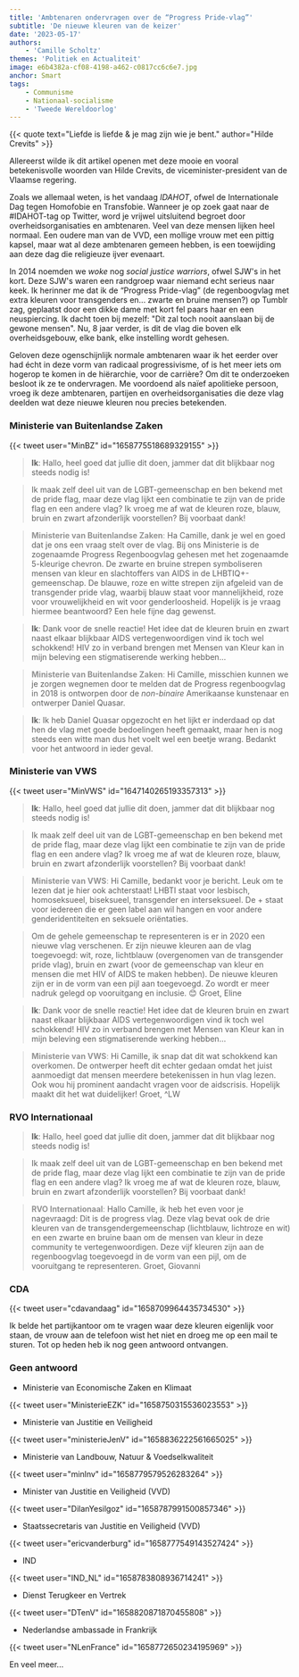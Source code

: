 ```yaml
---
title: 'Ambtenaren ondervragen over de “Progress Pride-vlag”'
subtitle: 'De nieuwe kleuren van de keizer'
date: '2023-05-17'
authors:
    - 'Camille Scholtz'
themes: 'Politiek en Actualiteit'
image: e6b4382a-cf08-4198-a462-c0817cc6c6e7.jpg
anchor: Smart
tags:
    - Communisme
    - Nationaal-socialisme
    - 'Tweede Wereldoorlog'
---
```


{{< quote text="Liefde is liefde & je mag zijn wie je bent." author="Hilde Crevits" >}}

Allereerst wilde ik dit artikel openen met deze mooie en vooral betekenisvolle woorden van Hilde Crevits, de viceminister-president van de Vlaamse regering.

Zoals we allemaal weten, is het vandaag *IDAHOT*, ofwel de Internationale Dag tegen Homofobie en Transfobie. Wanneer je op zoek gaat naar de #IDAHOT-tag op Twitter, word je vrijwel uitsluitend begroet door overheidsorganisaties en ambtenaren. Veel van deze mensen lijken heel normaal. Een oudere man van de VVD, een mollige vrouw met een pittig kapsel, maar wat al deze ambtenaren gemeen hebben, is een toewijding aan deze dag die religieuze ijver evenaart.

In 2014 noemden we *woke* nog *social justice warriors*, ofwel SJW's in het kort. Deze SJW's waren een randgroep waar niemand echt serieus naar keek. Ik herinner me dat ik de “Progress Pride-vlag” (de regenboogvlag met extra kleuren voor transgenders en... zwarte en bruine mensen?) op Tumblr zag, geplaatst door een dikke dame met kort fel paars haar en een neuspiercing. Ik dacht toen bij mezelf: "Dit zal toch nooit aanslaan bij de gewone mensen". Nu, 8 jaar verder, is dit de vlag die boven elk overheidsgebouw, elke bank, elke instelling wordt gehesen.

Geloven deze ogenschijnlijk normale ambtenaren waar ik het eerder over had écht in deze vorm van radicaal progressivisme, of is het meer iets om hogerop te komen in de hiërarchie, voor de carrière? Om dit te onderzoeken besloot ik ze te ondervragen. Me voordoend als naïef apolitieke persoon, vroeg ik deze ambtenaren, partijen en overheidsorganisaties die deze vlag deelden wat deze nieuwe kleuren nou precies betekenden.


### Ministerie van Buitenlandse Zaken

{{< tweet user="MinBZ" id="1658775518689329155" >}}

> <span style="color: var(--accent-color);">**Ik**:</span> Hallo, heel goed dat jullie dit doen, jammer dat dit blijkbaar nog steeds nodig is!

> Ik maak zelf deel uit van de LGBT-gemeenschap en ben bekend met de pride flag, maar deze vlag lijkt een combinatie te zijn van de pride flag en een andere vlag? Ik vroeg me af wat de kleuren roze, blauw, bruin en zwart afzonderlijk voorstellen? Bij voorbaat dank!

> <span style="color: var(--accent-color); filter: invert(0.8);">**Ministerie van Buitenlandse Zaken**:</span> Ha Camille, dank je wel en goed dat je ons een vraag stelt over de vlag. Bij ons Ministerie is de zogenaamde Progress Regenboogvlag gehesen met het zogenaamde 5-kleurige chevron. De zwarte en bruine strepen symboliseren mensen van kleur en slachtoffers van AIDS in de LHBTIQ+-gemeenschap. De blauwe, roze en witte strepen zijn afgeleid van de transgender pride vlag, waarbij blauw staat voor mannelijkheid, roze voor vrouwelijkheid en wit voor genderloosheid. Hopelijk is je vraag hiermee beantwoord? Een hele fijne dag gewenst.

> <span style="color: var(--accent-color);">**Ik**:</span> Dank voor de snelle reactie! Het idee dat de kleuren bruin en zwart naast elkaar blijkbaar AIDS vertegenwoordigen vind ik toch wel schokkend! HIV zo in verband brengen met Mensen van Kleur kan in mijn beleving een stigmatiserende werking hebben...

> <span style="color: var(--accent-color); filter: invert(0.8);">**Ministerie van Buitenlandse Zaken**:</span> Hi Camille, misschien kunnen we je zorgen wegnemen door te melden dat de Progress regenboogvlag in 2018 is ontworpen door de *non-binaire* Amerikaanse kunstenaar en ontwerper Daniel Quasar.

> <span style="color: var(--accent-color);">**Ik**:</span> Ik heb Daniel Quasar opgezocht en het lijkt er inderdaad op dat hen de vlag met goede bedoelingen heeft gemaakt, maar hen is nog steeds een witte man dus het voelt wel een beetje wrang. Bedankt voor het antwoord in ieder geval.


### Ministerie van VWS

{{< tweet user="MinVWS" id="1647140265193357313" >}}

> <span style="color: var(--accent-color);">**Ik**:</span> Hallo, heel goed dat jullie dit doen, jammer dat dit blijkbaar nog steeds nodig is!

> Ik maak zelf deel uit van de LGBT-gemeenschap en ben bekend met de pride flag, maar deze vlag lijkt een combinatie te zijn van de pride flag en een andere vlag? Ik vroeg me af wat de kleuren roze, blauw, bruin en zwart afzonderlijk voorstellen? Bij voorbaat dank!

> <span style="color: var(--accent-color); filter: invert(0.8);">**Ministerie van VWS**:</span> Hi Camille, bedankt voor je bericht. Leuk om te lezen dat je hier ook achterstaat! LHBTI staat voor lesbisch, homoseksueel, biseksueel, transgender en interseksueel. De + staat voor iedereen die er geen label aan wil hangen en voor andere genderidentiteiten en seksuele oriëntaties.

> Om de gehele gemeenschap te representeren is er in 2020 een nieuwe vlag verschenen. Er zijn nieuwe kleuren aan de vlag toegevoegd: wit, roze, lichtblauw (overgenomen van de transgender pride vlag), bruin en zwart (voor de gemeenschap van kleur en mensen die met HIV of AIDS te maken hebben). De nieuwe kleuren zijn er in de vorm van een pijl aan toegevoegd. Zo wordt er meer nadruk gelegd op vooruitgang en inclusie. 😊 Groet, Eline

> <span style="color: var(--accent-color);">**Ik**:</span> Dank voor de snelle reactie! Het idee dat de kleuren bruin en zwart naast elkaar blijkbaar AIDS vertegenwoordigen vind ik toch wel schokkend! HIV zo in verband brengen met Mensen van Kleur kan in mijn beleving een stigmatiserende werking hebben...

> <span style="color: var(--accent-color); filter: invert(0.8);">**Ministerie van VWS**:</span> Hi Camille, ik snap dat dit wat schokkend kan overkomen. De ontwerper heeft dit echter gedaan omdat het juist aanmoedigt dat mensen meerdere betekenissen in hun vlag lezen. Ook wou hij prominent aandacht vragen voor de aidscrisis. Hopelijk maakt dit het wat duidelijker! Groet, ^LW


### RVO Internationaal

> <span style="color: var(--accent-color);">**Ik**:</span> Hallo, heel goed dat jullie dit doen, jammer dat dit blijkbaar nog steeds nodig is!

> Ik maak zelf deel uit van de LGBT-gemeenschap en ben bekend met de pride flag, maar deze vlag lijkt een combinatie te zijn van de pride flag en een andere vlag? Ik vroeg me af wat de kleuren roze, blauw, bruin en zwart afzonderlijk voorstellen? Bij voorbaat dank!

> <span style="color: var(--accent-color); filter: invert(0.8);">**RVO Internationaal**:</span> Hallo Camille, ik heb het even voor je nagevraagd: Dit is de progress vlag. Deze vlag bevat ook de drie kleuren van de transgendergemeenschap (lichtblauw, lichtroze en wit) en een zwarte en bruine baan om de mensen van kleur in deze community te vertegenwoordigen. Deze vijf kleuren zijn aan de regenboogvlag toegevoegd in de vorm van een pijl, om de vooruitgang te representeren. Groet, Giovanni


### CDA

{{< tweet user="cdavandaag" id="1658709964435734530" >}}

Ik belde het partijkantoor om te vragen waar deze kleuren eigenlijk voor staan, de vrouw aan de telefoon wist het niet en droeg me op een mail te sturen. Tot op heden heb ik nog geen antwoord ontvangen.


### Geen antwoord

- Ministerie van Economische Zaken en Klimaat

{{< tweet user="MinisterieEZK" id="1658750315536023553" >}}

- Ministerie van Justitie en Veiligheid

{{< tweet user="ministerieJenV" id="1658836222561665025" >}}

- Ministerie van Landbouw, Natuur & Voedselkwaliteit

{{< tweet user="minlnv" id="1658779579526283264" >}}

- Minister van Justitie en Veiligheid (VVD)

{{< tweet user="DilanYesilgoz" id="1658787991500857346" >}}

- Staatssecretaris van Justitie en Veiligheid (VVD)

{{< tweet user="ericvanderburg" id="1658777549143527424" >}}

- IND

{{< tweet user="IND_NL" id="1658783808936714241" >}}

- Dienst Terugkeer en Vertrek

{{< tweet user="DTenV" id="1658820871870455808" >}}

- Nederlandse ambassade in Frankrijk

{{< tweet user="NLenFrance" id="1658772650234195969" >}}

En veel meer...
